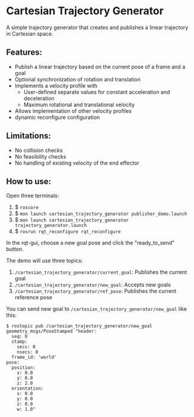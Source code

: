 # Cartesian Trajectory Generator

A simple trajectory generator that creates and publishes a linear trajectory in Cartesian space.

## Features:
- Publish a linear trajectory based on the current pose of a frame and a goal
- Optional synchronization of rotation and translation
- Implements a velocity profile with
  - User-defined separate values for constant acceleration and deceleration
  - Maximum rotational and translational velocity
- Allows implementation of other velocity profiles
- dynamic reconfigure configuration

## Limitations:
- No collision checks
- No feasibility checks
- No handling of existing velocity of the end effector

## How to use:
Open three terminals:

1. $ `roscore`
2. $ `mon launch cartesian_trajectory_generator publisher_demo.launch`
3. $ `mon launch cartesian_trajectory_generator trajectory_generator.launch`
4. $ `rosrun rqt_reconfigure rqt_reconfigure`

In the rqt-gui, choose a new goal pose and click the "ready_to_send" button.

The demo will use three topics:
1. `/cartesian_trajectory_generator/current_goal`: Publishes the current goal
2. `/cartesian_trajectory_generator/new_goal`: Accepts new goals
3. `/cartesian_trajectory_generator/ref_pose`: Publishes the current reference pose


You can send new goal to `/cartesian_trajectory_generator/new_goal` like this:
```
$ rostopic pub /cartesian_trajectory_generator/new_goal geometry_msgs/PoseStamped "header:
  seq: 0
  stamp:
    secs: 0
    nsecs: 0
  frame_id: 'world'
pose:
  position:
    x: 0.0
    y: 0.0
    z: 2.0
  orientation:
    x: 0.0
    y: 0.0
    z: 0.0
    w: 1.0"
```